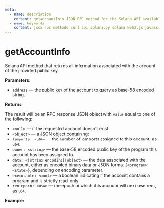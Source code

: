 ```yaml
---
meta:
  - name: description
    content: getAccountInfo JSON-RPC method for the Solana API available with examples in Solana web3.js, Solana.py, and cURL.
  - name: keywords
    content: json rpc methods curl api solana.py solana web3.js javascript python solana
---
```


# getAccountInfo

Solana API method that returns all information associated with the account of the provided public key.

**Parameters:**

* `address` — the public key of the account to query as base-58 encoded string.

**Returns:**

The result will be an RPC response JSON object with `value` equal to one of the following:

* `<null>` — if the requested account doesn't exist.
*  `<object>` — a JSON object containing:
  * `lamports: <u64>` — the number of lamports assigned to this account, as `u64`.
  * `owner: <string>` — the base-58 encoded public key of the program this account has been assigned to.
  * `data: <[string encoding]|object>` — the data associated with the account, either as encoded binary data or JSON format `{<program>: <state>}`, depending on encoding parameter.
  * `executable: <bool>` — a boolean indicating if the account contains a program and is strictly read-only.
  * `rentEpoch: <u64>` — the epoch at which this account will next owe rent, as `u64`.

**Example:**

<CodeSwitcher :languages="{js:'Solana web3.js', py:'Solana.py', cr:'cURL'}">
<template v-slot:js>

``` js
import { PublicKey, Connection } from "@solana/web3.js"

const nodeUrl = "CHAINSTACK_NODE_URL"
const publicKey = new PublicKey(
    'HSH3LftAhgNEQmpNRuE1ghnbqVHsxt8edvid1zdLxH5C'
  )

(async () => {  
  const connect = new Connection(nodeUrl);
  console.log(await connect.getAccountInfo(publicKey))
})()
```

</template>
<template v-slot:py>

``` py
from solana.rpc.api import Client
from solana.publickey import PublicKey

web3 = Client('CHAINSTACK_NODE_URL')

print(web3.get_account_info(PublicKey('HSH3LftAhgNEQmpNRuE1ghnbqVHsxt8edvid1zdLxH5C')))
```

</template>
<template v-slot:cr>

``` sh
curl -X POST "CHAINSTACK_NODE_URL" \
  -H "Content-Type: application/json" \
  --data '{"jsonrpc":"2.0", "id":1, "method":"getAccountInfo", "params":["HSH3LftAhgNEQmpNRuE1ghnbqVHsxt8edvid1zdLxH5C"]}'
```

</template>
</CodeSwitcher>
